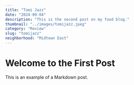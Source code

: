 ```yaml
---
title: "Tomi Jazz"
date: "2024-09-04"
description: "This is the second post on my food blog."
thumbnail: "../images/tomijazz.jpeg"
category: "Review"
slug: "tomijazz"
neighborhood: "Midtown East"
---
```


# Welcome to the First Post

This is an example of a Markdown post.

